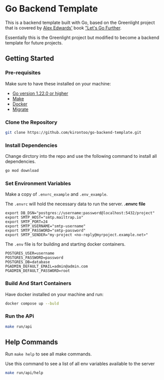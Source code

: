 # Go Backend Template

This is a backend template built with Go, based on the Greenlight project that is 
covered by [Alex Edwards'](https://www.alexedwards.net/) book 
["Let's Go Further](https://lets-go-further.alexedwards.net/).

Essentially this is the Greenlight project but modified to become a backend
template for future projects.

## Getting Started

### Pre-requisites
Make sure to have these installed on your machine:
- [Go version 1.22.0 or higher](https://go.dev/doc/install)
- [Make](https://www.gnu.org/software/make/)
- [Docker](https://www.docker.com/products/docker-desktop/)
- [Migrate](https://github.com/golang-migrate/migrate)

### Clone the Repository
```bash
git clone https://github.com/kirontoo/go-backend-template.git
```

### Install Dependencies
Change dirctory into the repo and use the following command to install all
dependencies.

```bash
go mod download
````

### Set Environment Variables
Make a copy of `.envrc_example` and `.env_example`.  

The `.envrc` will hold the necessary data to run the server.
**.envrc file**
```
export DB_DSN="postgres://username:password@localhost:5432/project"
export SMTP_HOST="smtp.mailtrap.io"
export SMTP_PORT=24
export SMTP_USERNAME="smtp-username"
export SMTP_PASSWORD="smtp-password"
export SMTP_SENDER="my-project <no-reply@myrpoject.example.net>"
```

The `.env` file is for building and starting docker containers.
```
POSTGRES_USER=username
POSTGRES_PASSWORD=password
POSTGRES_DB=database
PGADMIN_DEFAULT_EMAIL=admin@admin.com
PGADMIN_DEFAULT_PASSWORD=root
```

### Build And Start Containers

Have docker installed on your machine and run:
```bash
docker compose up --buld
```

### Run the APi
```bash
make run/api
```


## Help Commands
Run `make help` to see all make commands.

Use this command to see a list of all env variables available to the server

```bash
make run/api/help
```